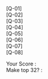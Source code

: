 [Q-01]  \
[Q-02]  \
[Q-03]  \
[Q-04]  \
[Q-05]  \
[Q-06]  \
[Q-07]  \
[Q-08] 


Your Score   :  \
Make top 32? : 